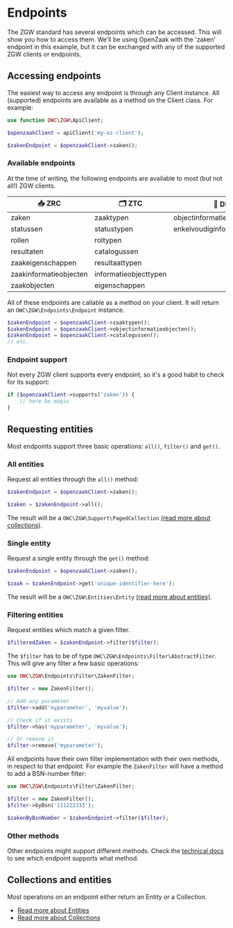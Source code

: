 # Endpoints

The ZGW standard has several endpoints which can be accessed. This will show you how to access them. We'll be using OpenZaak with the 'zaken' endpoint in this example, but it can be exchanged with any of the supported ZGW clients or endpoints.

## Accessing endpoints

The easiest way to access any endpoint is through any Client instance. All (supported) endpoints are available as a method on the Client class. For example:
```php
use function OWC\ZGW\ApiClient;

$openzaakClient = apiClient('my-oz-client');

$zakenEndpoint = $openzaakClient->zaken();
```

### Available endpoints

At the time of writing, the following endpoints are available to most (but not all!) ZGW clients.

| 📥 ZRC | 🗂️ ZTC | 📄 DRC |
|--|--|--|
| zaken | zaaktypen | objectinformatieobjecten |
| statussen | statustypen | enkelvoudiginformatieobjecten |
| rollen | roltypen |  |
| resultaten | catalogussen |  |
| zaakeigenschappen | resultaattypen |  |
| zaakinformatieobjecten | informatieobjecttypen |  |
| zaakobjecten | eigenschappen |  |

All of these endpoints are callable as a method on your client. It will return an `OWC\ZGW\Endpoints\Endpoint` instance.

```php
$zakenEndpoint = $openzaakClient->zaaktypen();
$zakenEndpoint = $openzaakClient->objectinformatieobjecten();
$zakenEndpoint = $openzaakClient->catalogussen();
// etc.
```

### Endpoint support

Not every ZGW client supports every endpoint, so it's a good habit to check for its support:

```php
if ($openzaakClient->supports('zaken')) {
    // here be magic
}
```

## Requesting entities

Most endpoints support three basic operations: `all()`, `filter()` and `get()`.

### All entities

Request all entities through the `all()` method:

```php
$zakenEndpoint = $openzaakClient->zaken();

$zaken = $zakenEndpoint->all();
```

The result will be a `OWC\ZGW\Support\PagedCollection` [(read more about collections)](collections.md). 

### Single entity

Request a single entity through the `get()` method:

```php
$zakenEndpoint = $openzaakClient->zaken();

$zaak = $zakenEndpoint->get('unique-identifier-here');
```

The result will be a `OWC\ZGW\Entities\Entity` [(read more about entities)](entities.md).

### Filtering entities

Request entities which match a given filter. 

```php
$filteredZaken = $zakenEndpoint->filter($filter);
```

The `$filter` has to be of type `OWC\ZGW\Endpoints\Filter\AbstractFilter`. This will give any filter a few basic operations:

```php
use OWC\ZGW\Endpoints\Filter\ZakenFilter;

$filter = new ZakenFilter();

// Add any parameter
$filter->add('myparameter', 'myvalue');

// Check if it exists
$filter->has('myparameter', 'myvalue');

// Or remove it
$filter->remove('myparameter');

```

All endpoints have their own filter implementation with their own methods, in respect to that endpoint. For example the `ZakenFilter` will have a method to add a BSN-number filter:

```php
use OWC\ZGW\Endpoints\Filter\ZakenFilter;

$filter = new ZakenFilter();
$filter->byBsn('111222333');

$zakenByBsnNumber = $zakenEndpoint->filter($filter);
```

### Other methods

Other endpoints might support different methods. Check the [technical docs]() to see which endpoint supports what method.

## Collections and entities

Most operations on an endpoint either return an Entity or a Collection. 

- [Read more about Entities](entities.md)
- [Read more about Collections](collections.md)
